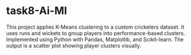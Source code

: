 # task8-Ai-Ml
This project applies K-Means clustering to a custom cricketers dataset. It uses runs and wickets to group players into performance-based clusters. Implemented using Python with Pandas, Matplotlib, and Scikit-learn. The output is a scatter plot showing player clusters visually.
